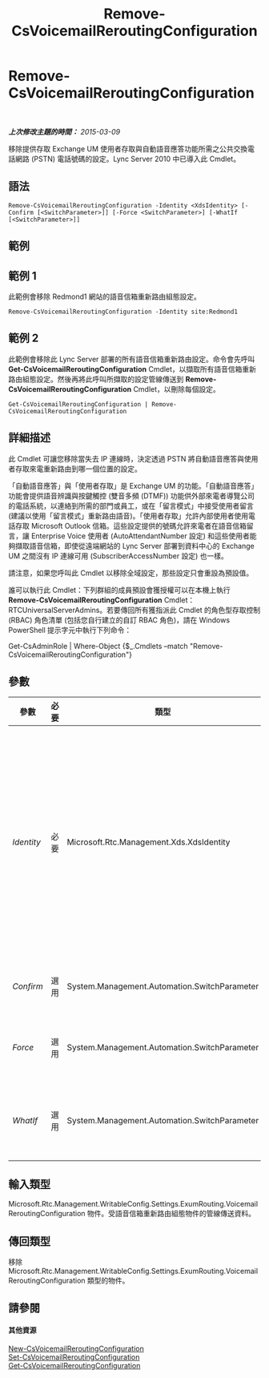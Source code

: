﻿---
title: Remove-CsVoicemailReroutingConfiguration
TOCTitle: Remove-CsVoicemailReroutingConfiguration
ms:assetid: 758cea84-5979-417c-a0cd-c76748e0da79
ms:mtpsurl: https://technet.microsoft.com/zh-tw/library/Gg398573(v=OCS.15)
ms:contentKeyID: 49291340
ms.date: 08/10/2015
mtps_version: v=OCS.15
ms.translationtype: HT
---

# Remove-CsVoicemailReroutingConfiguration

 

_**上次修改主題的時間：** 2015-03-09_

移除提供存取 Exchange UM 使用者存取與自動語音應答功能所需之公共交換電話網路 (PSTN) 電話號碼的設定。Lync Server 2010 中已導入此 Cmdlet。

## 語法

    Remove-CsVoicemailReroutingConfiguration -Identity <XdsIdentity> [-Confirm [<SwitchParameter>]] [-Force <SwitchParameter>] [-WhatIf [<SwitchParameter>]]

## 範例

## 範例 1

此範例會移除 Redmond1 網站的語音信箱重新路由組態設定。

    Remove-CsVoicemailReroutingConfiguration -Identity site:Redmond1

## 範例 2

此範例會移除此 Lync Server 部署的所有語音信箱重新路由設定。命令會先呼叫 **Get-CsVoicemailReroutingConfiguration** Cmdlet，以擷取所有語音信箱重新路由組態設定。然後再將此呼叫所擷取的設定管線傳送到 **Remove-CsVoicemailReroutingConfiguration** Cmdlet，以刪除每個設定。

    Get-CsVoicemailReroutingConfiguration | Remove-CsVoicemailReroutingConfiguration

## 詳細描述

此 Cmdlet 可讓您移除當失去 IP 連線時，決定透過 PSTN 將自動語音應答與使用者存取來電重新路由到哪一個位置的設定。

「自動語音應答」與「使用者存取」是 Exchange UM 的功能。「自動語音應答」功能會提供語音辨識與按鍵觸控 (雙音多頻 (DTMF)) 功能供外部來電者導覽公司的電話系統，以連絡到所需的部門或員工，或在「留言模式」中接受使用者留言 (建議以使用「留言模式」重新路由語音)。「使用者存取」允許內部使用者使用電話存取 Microsoft Outlook 信箱。這些設定提供的號碼允許來電者在語音信箱留言，讓 Enterprise Voice 使用者 (AutoAttendantNumber 設定) 和這些使用者能夠擷取語音信箱，即使從遠端網站的 Lync Server 部署到資料中心的 Exchange UM 之間沒有 IP 連線可用 (SubscriberAccessNumber 設定) 也一樣。

請注意，如果您呼叫此 Cmdlet 以移除全域設定，那些設定只會重設為預設值。

誰可以執行此 Cmdlet：下列群組的成員預設會獲授權可以在本機上執行 **Remove-CsVoicemailReroutingConfiguration** Cmdlet：RTCUniversalServerAdmins。若要傳回所有獲指派此 Cmdlet 的角色型存取控制 (RBAC) 角色清單 (包括您自行建立的自訂 RBAC 角色)，請在 Windows PowerShell 提示字元中執行下列命令：

Get-CsAdminRole | Where-Object {$\_.Cmdlets –match "Remove-CsVoicemailReroutingConfiguration"}

## 參數


<table>
<colgroup>
<col style="width: 25%" />
<col style="width: 25%" />
<col style="width: 25%" />
<col style="width: 25%" />
</colgroup>
<thead>
<tr class="header">
<th>參數</th>
<th>必要</th>
<th>類型</th>
<th>說明</th>
</tr>
</thead>
<tbody>
<tr class="odd">
<td><p><em>Identity</em></p></td>
<td><p>必要</p></td>
<td><p>Microsoft.Rtc.Management.Xds.XdsIdentity</p></td>
<td><p>您要移除之組態的唯一識別碼。針對這個 Cmdlet，Identity 可以是 Global 或 Site:&lt;網站名稱&gt;，其中，&lt;網站名稱&gt; 是設定套用所在之網站的名稱。</p></td>
</tr>
<tr class="even">
<td><p><em>Confirm</em></p></td>
<td><p>選用</p></td>
<td><p>System.Management.Automation.SwitchParameter</p></td>
<td><p>在執行命令前先提示確認。</p></td>
</tr>
<tr class="odd">
<td><p><em>Force</em></p></td>
<td><p>選用</p></td>
<td><p>System.Management.Automation.SwitchParameter</p></td>
<td><p>隱藏變更前所顯示的確認提示。</p></td>
</tr>
<tr class="even">
<td><p><em>WhatIf</em></p></td>
<td><p>選用</p></td>
<td><p>System.Management.Automation.SwitchParameter</p></td>
<td><p>說明執行命令時若不實際執行命令的後果。</p></td>
</tr>
</tbody>
</table>


## 輸入類型

Microsoft.Rtc.Management.WritableConfig.Settings.ExumRouting.VoicemailReroutingConfiguration 物件。受語音信箱重新路由組態物件的管線傳送資料。

## 傳回類型

移除 Microsoft.Rtc.Management.WritableConfig.Settings.ExumRouting.VoicemailReroutingConfiguration 類型的物件。

## 請參閱

#### 其他資源

[New-CsVoicemailReroutingConfiguration](new-csvoicemailreroutingconfiguration.md)  
[Set-CsVoicemailReroutingConfiguration](set-csvoicemailreroutingconfiguration.md)  
[Get-CsVoicemailReroutingConfiguration](get-csvoicemailreroutingconfiguration.md)

